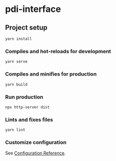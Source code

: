 # pdi-interface

## Project setup
```
yarn install
```

### Compiles and hot-reloads for development
```
yarn serve
```

### Compiles and minifies for production
```
yarn build
```


### Run production
```
npx http-server dist
```


### Lints and fixes files
```
yarn lint
```

### Customize configuration
See [Configuration Reference](https://cli.vuejs.org/config/).

